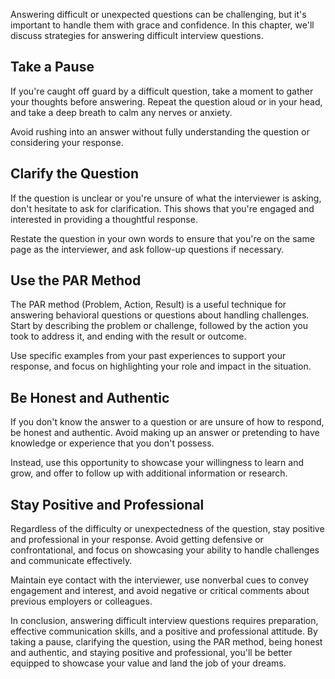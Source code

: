 
Answering difficult or unexpected questions can be challenging, but it's important to handle them with grace and confidence. In this chapter, we'll discuss strategies for answering difficult interview questions.

Take a Pause
------------

If you're caught off guard by a difficult question, take a moment to gather your thoughts before answering. Repeat the question aloud or in your head, and take a deep breath to calm any nerves or anxiety.

Avoid rushing into an answer without fully understanding the question or considering your response.

Clarify the Question
--------------------

If the question is unclear or you're unsure of what the interviewer is asking, don't hesitate to ask for clarification. This shows that you're engaged and interested in providing a thoughtful response.

Restate the question in your own words to ensure that you're on the same page as the interviewer, and ask follow-up questions if necessary.

Use the PAR Method
------------------

The PAR method (Problem, Action, Result) is a useful technique for answering behavioral questions or questions about handling challenges. Start by describing the problem or challenge, followed by the action you took to address it, and ending with the result or outcome.

Use specific examples from your past experiences to support your response, and focus on highlighting your role and impact in the situation.

Be Honest and Authentic
-----------------------

If you don't know the answer to a question or are unsure of how to respond, be honest and authentic. Avoid making up an answer or pretending to have knowledge or experience that you don't possess.

Instead, use this opportunity to showcase your willingness to learn and grow, and offer to follow up with additional information or research.

Stay Positive and Professional
------------------------------

Regardless of the difficulty or unexpectedness of the question, stay positive and professional in your response. Avoid getting defensive or confrontational, and focus on showcasing your ability to handle challenges and communicate effectively.

Maintain eye contact with the interviewer, use nonverbal cues to convey engagement and interest, and avoid negative or critical comments about previous employers or colleagues.

In conclusion, answering difficult interview questions requires preparation, effective communication skills, and a positive and professional attitude. By taking a pause, clarifying the question, using the PAR method, being honest and authentic, and staying positive and professional, you'll be better equipped to showcase your value and land the job of your dreams.

